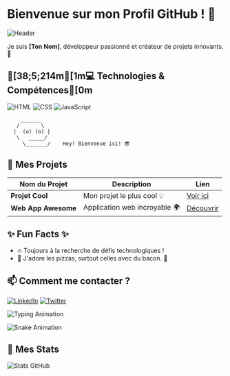# Bienvenue sur mon Profil GitHub ! 👋

![Header](https://yourlink.com/yourimage.gif)  

Je suis **[Ton Nom]**, développeur passionné et créateur de projets innovants. 🚀

## [38;5;214m[1m💻 Technologies & Compétences[0m

![HTML](https://img.shields.io/badge/HTML-E34F26?style=for-the-badge&logo=html5&logoColor=white)
![CSS](https://img.shields.io/badge/CSS-1572B6?style=for-the-badge&logo=css3&logoColor=white)
![JavaScript](https://img.shields.io/badge/JavaScript-F7DF1E?style=for-the-badge&logo=javascript&logoColor=black)

```ascii
    _______
   /       \
  |  (o) (o) |
   \   _____/
     \_______/    Hey! Bienvenue ici! 😎
```

## 🚀 Mes Projets

| Nom du Projet       | Description                  | Lien                                |
|---------------------|------------------------------|-------------------------------------|
| **Projet Cool**     | Mon projet le plus cool 💡    | [Voir ici](https://github.com/tonrepo) |
| **Web App Awesome** | Application web incroyable 🌍 | [Découvrir](https://github.com/tonrepo2)  |

## ✨ Fun Facts ✨

- 🔥 Toujours à la recherche de défis technologiques !
- 🍕 J'adore les pizzas, surtout celles avec du bacon. 🥓

## 📫 Comment me contacter ?

[![LinkedIn](https://img.shields.io/badge/LinkedIn-blue?style=for-the-badge&logo=linkedin)](https://www.linkedin.com/in/votrenom/)
[![Twitter](https://img.shields.io/badge/Twitter-1DA1F2?style=for-the-badge&logo=twitter&logoColor=white)](https://twitter.com/votrenom)

![Typing Animation](https://readme-typing-svg.herokuapp.com?font=Fira+Code&size=22&pause=1000&color=3DDC84&vCenter=true&width=440&lines=Développeur+Front-end;Créateur+de+logiciels;Amoureux+du+code)

![Snake Animation](https://github.com/votrenom/votrenom/blob/output/github-contribution-grid-snake.svg)

## 🎨 Mes Stats

![Stats GitHub](https://github-readme-stats.vercel.app/api?username=tonnom&show_icons=true&theme=radical)

